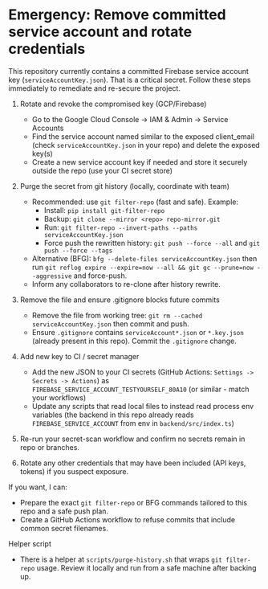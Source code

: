 # Emergency: Remove committed service account and rotate credentials

This repository currently contains a committed Firebase service account key (`serviceAccountKey.json`). That is a critical secret. Follow these steps immediately to remediate and re-secure the project.

1) Rotate and revoke the compromised key (GCP/Firebase)
   - Go to the Google Cloud Console -> IAM & Admin -> Service Accounts
   - Find the service account named similar to the exposed client_email (check `serviceAccountKey.json` in your repo) and delete the exposed key(s)
   - Create a new service account key if needed and store it securely outside the repo (use your CI secret store)

2) Purge the secret from git history (locally, coordinate with team)
   - Recommended: use `git filter-repo` (fast and safe). Example:
     - Install: `pip install git-filter-repo`
     - Backup: `git clone --mirror <repo> repo-mirror.git`
     - Run: `git filter-repo --invert-paths --paths serviceAccountKey.json`
     - Force push the rewritten history: `git push --force --all` and `git push --force --tags`
   - Alternative (BFG): `bfg --delete-files serviceAccountKey.json` then run `git reflog expire --expire=now --all && git gc --prune=now --aggressive` and force-push.
   - Inform any collaborators to re-clone after history rewrite.

3) Remove the file and ensure .gitignore blocks future commits
   - Remove the file from working tree: `git rm --cached serviceAccountKey.json` then commit and push.
   - Ensure `.gitignore` contains `serviceAccount*.json` or `*.key.json` (already present in this repo). Commit the `.gitignore` change.

4) Add new key to CI / secret manager
   - Add the new JSON to your CI secrets (GitHub Actions: `Settings -> Secrets -> Actions`) as `FIREBASE_SERVICE_ACCOUNT_TESTYOURSELF_80A10` (or similar - match your workflows)
   - Update any scripts that read local files to instead read process env variables (the backend in this repo already reads `FIREBASE_SERVICE_ACCOUNT` from env in `backend/src/index.ts`)

5) Re-run your secret-scan workflow and confirm no secrets remain in repo or branches.

6) Rotate any other credentials that may have been included (API keys, tokens) if you suspect exposure.

If you want, I can:
- Prepare the exact `git filter-repo` or BFG commands tailored to this repo and a safe push plan.
- Create a GitHub Actions workflow to refuse commits that include common secret filenames.

Helper script

- There is a helper at `scripts/purge-history.sh` that wraps `git filter-repo` usage. Review it locally and run from a safe machine after backing up.
